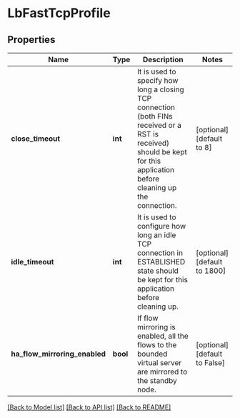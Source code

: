 # LbFastTcpProfile

## Properties
Name | Type | Description | Notes
------------ | ------------- | ------------- | -------------
**close_timeout** | **int** | It is used to specify how long a closing TCP connection (both FINs received or a RST is received) should be kept for this application before cleaning up the connection.  | [optional] [default to 8]
**idle_timeout** | **int** | It is used to configure how long an idle TCP connection in ESTABLISHED state should be kept for this application before cleaning up.  | [optional] [default to 1800]
**ha_flow_mirroring_enabled** | **bool** | If flow mirroring is enabled, all the flows to the bounded virtual server are mirrored to the standby node.  | [optional] [default to False]

[[Back to Model list]](../README.md#documentation-for-models) [[Back to API list]](../README.md#documentation-for-api-endpoints) [[Back to README]](../README.md)

